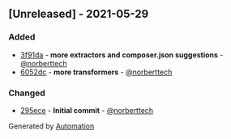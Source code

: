 ## [Unreleased] - 2021-05-29

### Added
- [3f91da](https://github.com/flow-php/flow/commit/3f91da762a6a099b6b7ad6c9abc77951a0e1afcd) - **more extractors and composer.json suggestions** - [@norberttech](https://github.com/norberttech)
- [6052dc](https://github.com/flow-php/flow/commit/6052dc269abf336caf9aed1524f2c5cb8d53e984) - **more transformers** - [@norberttech](https://github.com/norberttech)

### Changed
- [295ece](https://github.com/flow-php/flow/commit/295ece19ce77cbd6d30d501a01bd24e0a72814ea) - **Initial commit** - [@norberttech](https://github.com/norberttech)

Generated by [Automation](https://github.com/aeon-php/automation)